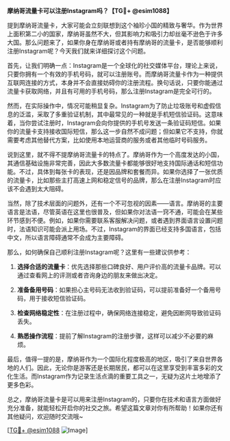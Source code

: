 **摩纳哥流量卡可以注册Instagram吗？【TG💪+ @esim1088】**

提到摩纳哥流量卡，大家可能会立刻联想到这个袖珍小国的精致与奢华。作为世界上面积第二小的国家，摩纳哥虽然不大，但其影响力和吸引力却丝毫不逊色于许多大国。那么问题来了，如果你身在摩纳哥或者持有摩纳哥的流量卡，是否能够顺利注册Instagram呢？今天我们就来详细探讨这个问题。

首先，让我们明确一点：Instagram是一个全球化的社交媒体平台，理论上来说，只要你拥有一个有效的手机号码，就可以注册账号。而摩纳哥流量卡作为一种提供互联网连接的方式，本身并不会直接妨碍你的注册流程。换句话说，只要你能通过流量卡获取网络，并且有可用的手机号码，那么注册Instagram是完全可行的。

然而，在实际操作中，情况可能稍显复杂。Instagram为了防止垃圾账号和虚假信息的泛滥，采取了多重验证机制，其中最常见的一种就是手机短信验证码。这意味着，当你尝试注册时，Instagram会向你提供的手机号发送一条验证码短信。如果你的流量卡支持接收国际短信，那么这一步自然不成问题；但如果它不支持，你就需要考虑其他替代方案，比如使用本地运营商的服务或者其他临时号码服务。

说到这里，就不得不提摩纳哥流量卡的特点了。摩纳哥作为一个高度发达的小国，其通信基础设施非常完善，因此大多数流量卡都能够很好地支持国际通话和短信功能。不过，具体到每张卡的表现，还是因品牌和套餐而异。如果你选择了一张优质的流量卡，比如那些主打高速上网和稳定信号的品牌，那么在注册Instagram时应该不会遇到太大阻碍。

当然，除了技术层面的问题外，还有一个不可忽视的因素——语言。摩纳哥的主要语言是法语，尽管英语在这里也很普及，但如果你对法语一窍不通，可能会在某些环节感到不便。例如，如果你需要联系客服解决问题，或者遇到界面语言设置问题时，法语知识可能会派上用场。不过，Instagram的界面已经支持多国语言，包括中文，所以语言障碍通常不会成为主要障碍。

那么，如何确保自己顺利注册Instagram呢？这里有一些建议供参考：

1. **选择合适的流量卡**：优先选择那些口碑良好、用户评价高的流量卡品牌。可以通过查看网上的评测或者咨询身边的朋友来做出决定。
   
2. **准备备用号码**：如果担心主号码无法收到验证码，可以提前准备好一个备用号码，用于接收短信验证码。

3. **检查网络稳定性**：在注册过程中，确保网络连接稳定，避免因断网导致验证码丢失。

4. **熟悉操作流程**：提前了解Instagram的注册步骤，这样可以减少不必要的麻烦。

最后，值得一提的是，摩纳哥作为一个国际化程度极高的地区，吸引了来自世界各地的人们。因此，无论你是游客还是长期居民，都可以在这里享受到丰富多彩的文化生活。而Instagram作为记录生活点滴的重要工具之一，无疑为这片土地增添了更多色彩。

总之，摩纳哥流量卡是可以用来注册Instagram的，只要你在技术和语言方面做好充分准备，就能轻松开启你的社交之旅。希望这篇文章对你有所帮助！如果你还有其他疑问，欢迎随时交流哦~ 

[[TG💪+ @esim1088](https://t.me/s/esim1088) ![Image](https://i.postimg.cc/4NQfJmqS/Snipaste-2025-05-13-00-14-12.png)]